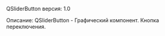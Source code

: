 QSliderButton
версия: 1.0

Описание: 
	QSliderButton - Графический компонент. Кнопка переключения.
  


